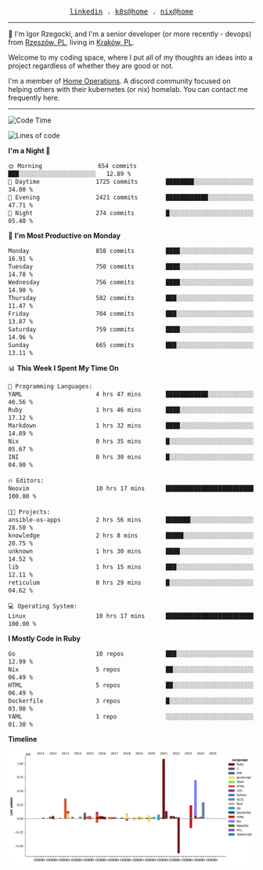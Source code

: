 <p align="center">
  <samp>
    <a href="https://www.linkedin.com/in/ajgon">linkedin</a> .
    <a href="https://github.com/deedee-ops/k8s-gitops">k8s@home</a> .
    <a href="https://github.com/deedee-ops/nixlab">nix@home</a>
  </samp>
</p>

----------------------------------------------------------------

:wave: I'm Igor Rzegocki, and I'm a senior developer (or more recently - devops) from [Rzeszów, PL](https://en.wikipedia.org/wiki/Rzesz%C3%B3w), living in [Kraków, PL](https://en.wikipedia.org/wiki/Krak%C3%B3w).

Welcome to my coding space, where I put all of my thoughts an ideas into a project regardless of whether they are good or not.

I'm a member of [Home Operations](https://discord.gg/home-operations). A discord community focused on helping others with their kubernetes (or nix) homelab. You can contact me frequently here.

----------------------------------------------------------------

<!--START_SECTION:waka-->
![Code Time](http://img.shields.io/badge/Code%20Time-307%20hrs%208%20mins-blue)

![Lines of code](https://img.shields.io/badge/From%20Hello%20World%20I%27ve%20Written-4.1%20million%20lines%20of%20code-blue)

**I'm a Night 🦉** 

```text
🌞 Morning                654 commits         ███░░░░░░░░░░░░░░░░░░░░░░   12.89 % 
🌆 Daytime                1725 commits        ████████░░░░░░░░░░░░░░░░░   34.00 % 
🌃 Evening                2421 commits        ████████████░░░░░░░░░░░░░   47.71 % 
🌙 Night                  274 commits         █░░░░░░░░░░░░░░░░░░░░░░░░   05.40 % 
```
📅 **I'm Most Productive on Monday** 

```text
Monday                   858 commits         ████░░░░░░░░░░░░░░░░░░░░░   16.91 % 
Tuesday                  750 commits         ████░░░░░░░░░░░░░░░░░░░░░   14.78 % 
Wednesday                756 commits         ████░░░░░░░░░░░░░░░░░░░░░   14.90 % 
Thursday                 582 commits         ███░░░░░░░░░░░░░░░░░░░░░░   11.47 % 
Friday                   704 commits         ███░░░░░░░░░░░░░░░░░░░░░░   13.87 % 
Saturday                 759 commits         ████░░░░░░░░░░░░░░░░░░░░░   14.96 % 
Sunday                   665 commits         ███░░░░░░░░░░░░░░░░░░░░░░   13.11 % 
```


📊 **This Week I Spent My Time On** 

```text
💬 Programming Languages: 
YAML                     4 hrs 47 mins       ████████████░░░░░░░░░░░░░   46.56 % 
Ruby                     1 hrs 46 mins       ████░░░░░░░░░░░░░░░░░░░░░   17.12 % 
Markdown                 1 hrs 32 mins       ████░░░░░░░░░░░░░░░░░░░░░   14.89 % 
Nix                      0 hrs 35 mins       █░░░░░░░░░░░░░░░░░░░░░░░░   05.67 % 
INI                      0 hrs 30 mins       █░░░░░░░░░░░░░░░░░░░░░░░░   04.90 % 

🔥 Editors: 
Neovim                   10 hrs 17 mins      █████████████████████████   100.00 % 

🐱‍💻 Projects: 
ansible-os-apps          2 hrs 56 mins       ███████░░░░░░░░░░░░░░░░░░   28.50 % 
knowledge                2 hrs 8 mins        █████░░░░░░░░░░░░░░░░░░░░   20.75 % 
unknown                  1 hrs 30 mins       ████░░░░░░░░░░░░░░░░░░░░░   14.52 % 
lib                      1 hrs 15 mins       ███░░░░░░░░░░░░░░░░░░░░░░   12.11 % 
reticulum                0 hrs 29 mins       █░░░░░░░░░░░░░░░░░░░░░░░░   04.62 % 

💻 Operating System: 
Linux                    10 hrs 17 mins      █████████████████████████   100.00 % 
```

**I Mostly Code in Ruby** 

```text
Go                       10 repos            ███░░░░░░░░░░░░░░░░░░░░░░   12.99 % 
Nix                      5 repos             ██░░░░░░░░░░░░░░░░░░░░░░░   06.49 % 
HTML                     5 repos             ██░░░░░░░░░░░░░░░░░░░░░░░   06.49 % 
Dockerfile               3 repos             █░░░░░░░░░░░░░░░░░░░░░░░░   03.90 % 
YAML                     1 repo              ░░░░░░░░░░░░░░░░░░░░░░░░░   01.30 % 
```



**Timeline**

![Lines of Code chart](https://raw.githubusercontent.com/ajgon/ajgon/master/assets/bar_graph.png)


<!--END_SECTION:waka-->
